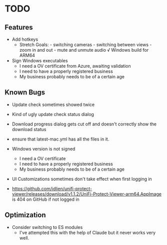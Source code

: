 # TODO

## Features

- Add hotkeys
  - Stretch Goals: - switching cameras - switching between views - zoom in and out - mute and unmute audio
    √ Windows build for ARM64
- Sign Windows executables
  - I need a OV certificate from Azure, awaiting validation
  - I need to have a properly registered business
  - My business probably needs to be of a certain age

## Known Bugs

- Update check sometimes showed twice
- Kind of ugly update check status dialog
- Download progress dialog gets cut off and doesn't correctly show the download status
- ensure that latest-mac.yml has all the files in it.
- Windows version is not signed

  - I need a OV certificate
  - I need to have a properly registered business
  - My business probably needs to be of a certain age

- UI Customizations sometimes don't take effect when first logging in
- https://github.com/jdlien/unifi-protect-viewer/releases/download/v1.1.2/UniFi-Protect-Viewer-arm64.AppImage is 404 on GitHub if not logged in

## Optimization

- Consider switching to ES modules
  - I've attempted this with the help of Claude but it never works very well.
